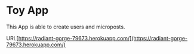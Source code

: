 # Toy App

This App is able to create users and microposts.

URL[https://radiant-gorge-79673.herokuapp.com/](https://radiant-gorge-79673.herokuapp.com/)
